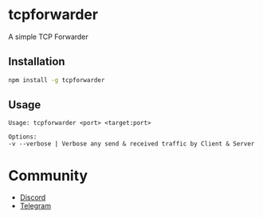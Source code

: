 # tcpforwarder
A simple TCP Forwarder

## Installation
```bash
npm install -g tcpforwarder
```

## Usage
```
Usage: tcpforwarder <port> <target:port>

Options:
-v --verbose | Verbose any send & received traffic by Client & Server
```

# Community
- [Discord](https://quickstream.yonle.repl.co/discord)
- [Telegram](https://t.me/yonlecoder)
